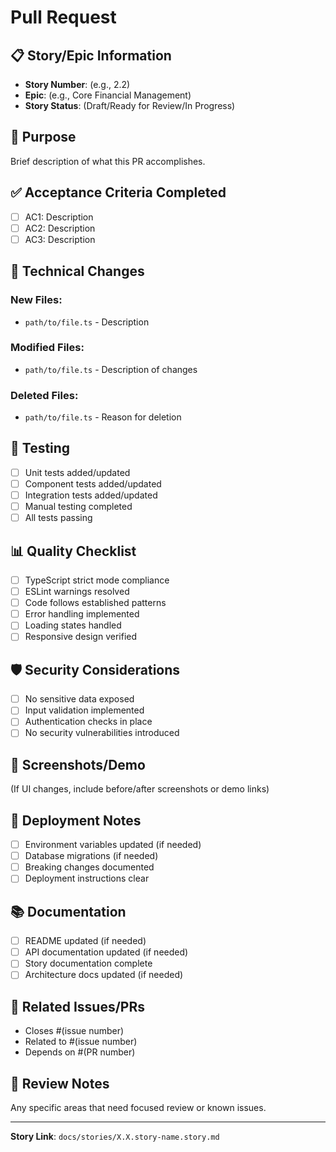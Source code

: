 # Pull Request

## 📋 **Story/Epic Information**
- **Story Number**: (e.g., 2.2)
- **Epic**: (e.g., Core Financial Management)
- **Story Status**: (Draft/Ready for Review/In Progress)

## 🎯 **Purpose**
Brief description of what this PR accomplishes.

## ✅ **Acceptance Criteria Completed**
- [ ] AC1: Description
- [ ] AC2: Description  
- [ ] AC3: Description

## 🔧 **Technical Changes**
### New Files:
- `path/to/file.ts` - Description

### Modified Files:
- `path/to/file.ts` - Description of changes

### Deleted Files:
- `path/to/file.ts` - Reason for deletion

## 🧪 **Testing**
- [ ] Unit tests added/updated
- [ ] Component tests added/updated
- [ ] Integration tests added/updated
- [ ] Manual testing completed
- [ ] All tests passing

## 📊 **Quality Checklist**
- [ ] TypeScript strict mode compliance
- [ ] ESLint warnings resolved
- [ ] Code follows established patterns
- [ ] Error handling implemented
- [ ] Loading states handled
- [ ] Responsive design verified

## 🛡️ **Security Considerations**
- [ ] No sensitive data exposed
- [ ] Input validation implemented
- [ ] Authentication checks in place
- [ ] No security vulnerabilities introduced

## 📸 **Screenshots/Demo**
(If UI changes, include before/after screenshots or demo links)

## 🚀 **Deployment Notes**
- [ ] Environment variables updated (if needed)
- [ ] Database migrations (if needed)
- [ ] Breaking changes documented
- [ ] Deployment instructions clear

## 📚 **Documentation**
- [ ] README updated (if needed)
- [ ] API documentation updated (if needed)
- [ ] Story documentation complete
- [ ] Architecture docs updated (if needed)

## 🔗 **Related Issues/PRs**
- Closes #(issue number)
- Related to #(issue number)
- Depends on #(PR number)

## 👀 **Review Notes**
Any specific areas that need focused review or known issues.

---
**Story Link**: `docs/stories/X.X.story-name.story.md`
